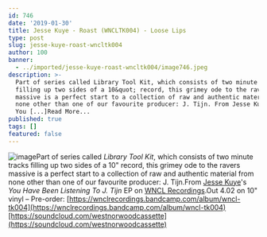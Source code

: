 ```yaml
---
id: 746
date: '2019-01-30'
title: Jesse Kuye - Roast (WNCLTK004) - Loose Lips
type: post
slug: jesse-kuye-roast-wncltk004
author: 100
banner:
  - ../imported/jesse-kuye-roast-wncltk004/image746.jpeg
description: >-
  Part of series called Library Tool Kit, which consists of two minute tracks
  filling up two sides of a 10&quot; record, this grimey ode to the ravers
  massive is a perfect start to a collection of raw and authentic material from
  none other than one of our favourite producer: J. Tijn. From Jesse Kuye&#39;s
  You [...]Read More...
published: true
tags: []
featured: false
---
```

![image](../../imported/jesse-kuye-roast-wncltk004/image746.jpeg)Part of series called _Library Tool Kit_, which consists of two minute tracks filling up two sides of a 10" record, this grimey ode to the ravers massive is a perfect start to a collection of raw and authentic material from none other than one of our favourite producer: J. Tijn.From [Jesse Kuye](https://www.discogs.com/artist/4259716-Jesse-Kuye)'s _You Have Been Listening To J. Tijn_ EP on [WNCL Recordings](https://wnclrecordings.bandcamp.com).Out 4.02 on 10" vinyl – Pre-order: [https://wnclrecordings.bandcamp.com/album/wncl-tk004](https://wnclrecordings.bandcamp.com/album/wncl-tk004)[https://soundcloud.com/westnorwoodcassette](https://soundcloud.com/westnorwoodcassette)